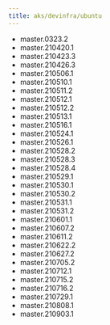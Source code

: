 ```yaml
---
title: aks/devinfra/ubuntu
---
```

- master.0323.2
- master.210420.1
- master.210423.3
- master.210426.3
- master.210506.1
- master.210510.1
- master.210511.2
- master.210512.1
- master.210512.2
- master.210513.1
- master.210516.1
- master.210524.1
- master.210526.1
- master.210528.2
- master.210528.3
- master.210528.4
- master.210529.1
- master.210530.1
- master.210530.2
- master.210531.1
- master.210531.2
- master.210601.1
- master.210607.2
- master.210611.2
- master.210622.2
- master.210627.2
- master.210705.2
- master.210712.1
- master.210715.2
- master.210716.2
- master.210729.1
- master.210808.1
- master.210903.1
